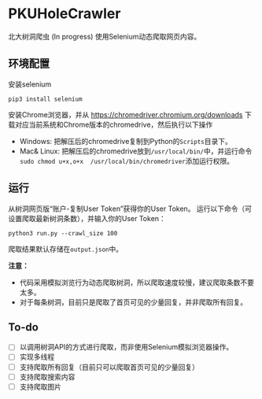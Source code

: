 # PKUHoleCrawler
北大树洞爬虫 (In progress)
使用Selenium动态爬取网页内容。


## 环境配置
安装selenium
```
pip3 install selenium
```
安装Chrome浏览器，并从 https://chromedriver.chromium.org/downloads 下载对应当前系统和Chrome版本的chromedrive，然后执行以下操作
* Windows: 把解压后的chromedrive复制到Python的`Scripts`目录下。
* Mac& Linux: 把解压后的chromedrive放到`/usr/local/bin/`中，并运行命令`sudo chmod u+x,o+x  /usr/local/bin/chromedriver`添加运行权限。


## 运行
从树洞网页版“账户-复制User Token”获得你的User Token。
运行以下命令（可设置爬取最新树洞条数），并输入你的User Token：
```
python3 run.py --crawl_size 100
```
爬取结果默认存储在`output.json`中。

**注意：**
* 代码采用模拟浏览行为动态爬取树洞，所以爬取速度较慢，建议爬取条数不要太多。
* 对于每条树洞，目前只是爬取了首页可见的少量回复，并非爬取所有回复。

## To-do
- [ ] 以调用树洞API的方式进行爬取，而非使用Selenium模拟浏览器操作。
- [ ] 实现多线程
- [ ] 支持爬取所有回复（目前只可以爬取首页可见的少量回复）
- [ ] 支持爬取搜索内容
- [ ] 支持爬取图片
